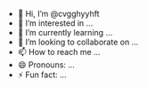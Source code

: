 - 👋 Hi, I’m @cvgghyyhft
- 👀 I’m interested in ...
- 🌱 I’m currently learning ...
- 💞️ I’m looking to collaborate on ...
- 📫 How to reach me ...
- 😄 Pronouns: ...
- ⚡ Fun fact: ...

<!---
cvgghyyhft/cvgghyyhft is a ✨ special ✨ repository because its `README.md` (this file) appears on your GitHub profile.
You can click the Preview link to take a look at your changes.
--->
